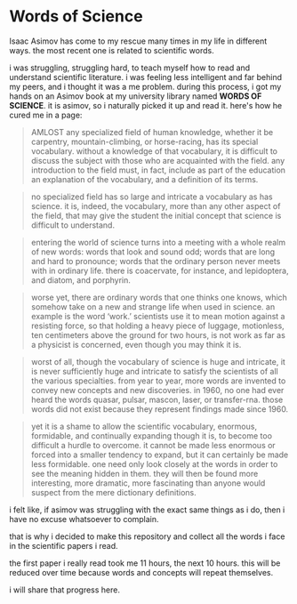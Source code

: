 # Words of Science

Isaac Asimov has come to my rescue many times in my life in different ways. the most recent one is related to scientific words.  

i was struggling, struggling hard, to teach myself how to read and understand scientific literature. i was feeling less intelligent and far behind my peers, and i thought it was a me problem. during this process, i got my hands on an Asimov book at my university library named **WORDS OF SCIENCE**. it is asimov, so i naturally picked it up and read it. here's how he cured me in a page:  

> AMLOST any specialized field of human knowledge, whether it be carpentry, mountain-climbing, or horse-racing, has its special vocabulary. without a knowledge of that vocabulary, it is difficult to discuss the subject with those who are acquainted with the field. any introduction to the field must, in fact, include as part of the education an explanation of the vocabulary, and a definition of its terms.  

> no specialized field has so large and intricate a vocabulary as has science. it is, indeed, the vocabulary, more than any other aspect of the field, that may give the student the initial concept that science is difficult to understand.  

> entering the world of science turns into a meeting with a whole realm of new words: words that look and sound odd; words that are long and hard to pronounce; words that the ordinary person never meets with in ordinary life. there is coacervate, for instance, and lepidoptera, and diatom, and porphyrin.  

> worse yet, there are ordinary words that one thinks one knows, which somehow take on a new and strange life when used in science. an example is the word ‘work.’ scientists use it to mean motion against a resisting force, so that holding a heavy piece of luggage, motionless, ten centimeters above the ground for two hours, is not work as far as a physicist is concerned, even though you may think it is.  

> worst of all, though the vocabulary of science is huge and intricate, it is never sufficiently huge and intricate to satisfy the scientists of all the various specialties. from year to year, more words are invented to convey new concepts and new discoveries. in 1960, no one had ever heard the words quasar, pulsar, mascon, laser, or transfer-rna. those words did not exist because they represent findings made since 1960.  

> yet it is a shame to allow the scientific vocabulary, enormous, formidable, and continually expanding though it is, to become too difficult a hurdle to overcome. it cannot be made less enormous or forced into a smaller tendency to expand, but it can certainly be made less formidable. one need only look closely at the words in order to see the meaning hidden in them. they will then be found more interesting, more dramatic, more fascinating than anyone would suspect from the mere dictionary definitions.  

i felt like, if asimov was struggling with the exact same things as i do, then i have no excuse whatsoever to complain.  

that is why i decided to make this repository and collect all the words i face in the scientific papers i read.  

the first paper i really read took me 11 hours, the next 10 hours. this will be reduced over time because words and concepts will repeat themselves.  

i will share that progress here.
